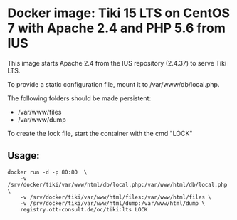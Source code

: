 # Docker image: Tiki 15 LTS on CentOS 7 with Apache 2.4 and PHP 5.6 from IUS
This image starts Apache 2.4 from the IUS repository (2.4.37) to serve Tiki LTS.

To provide a static configuration file, mount it to /var/www/db/local.php.

The following folders should be made persistent:
* /var/www/files
* /var/www/dump

To create the lock file, start the container with the cmd "LOCK"

## Usage:
```
docker run -d -p 80:80  \
    -v /srv/docker/tiki/var/www/html/db/local.php:/var/www/html/db/local.php \
    -v /srv/docker/tiki/var/www/html/files:/var/www/html/files \
    -v /srv/docker/tiki/var/www/html/dump:/var/www/html/dump \
    registry.ott-consult.de/oc/tiki:lts LOCK
```

